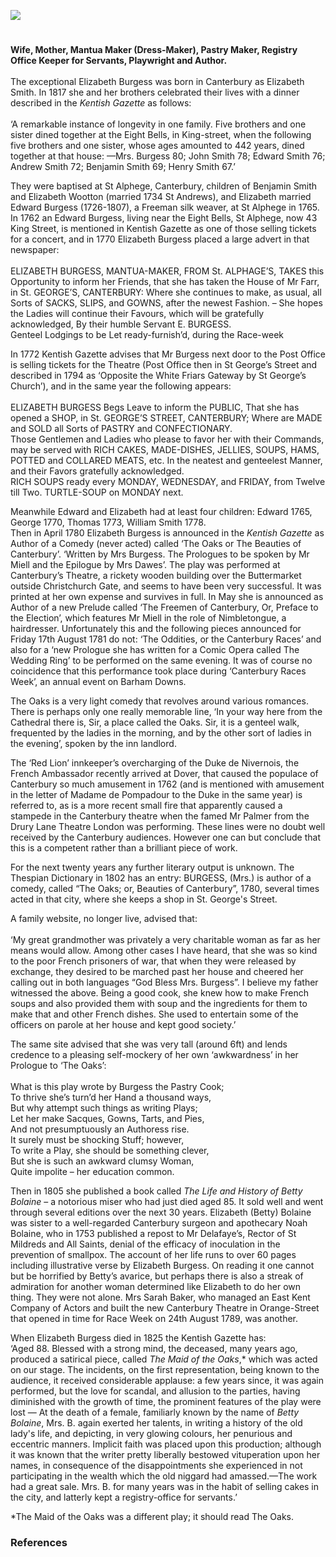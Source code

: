 <a href="https://dev.visual-essays.app"><img src="https://dev-visual-essays.netlify.app/images/ve-button.png"></a>
<param ve-config title="Mrs Elizabeth Burgess (1737-1825)" author="Stephen Williamson" layout="vtl" 
banner="/images/banners/18c.jpg">

<param ve-entity eid="Q1011096" aliases="Deal">
<param ve-entity eid="Q29303" aliases="Canterbury">
<!-- <param ve-entity eid="51.24366, 1.33130" aliases="Ham"> -->
<param ve-entity eid="Q1874946" aliases="Woodchurch">

#

**Wife, Mother, Mantua Maker (Dress-Maker), Pastry Maker, Registry Office Keeper for Servants, Playwright and Author.**
<br><br>
The exceptional Elizabeth Burgess was born in Canterbury as Elizabeth Smith. In 1817 she and her brothers celebrated their lives with a dinner described in the _Kentish Gazette_ as follows:
<br><br>
‘A remarkable instance of longevity in one family. Five brothers and one sister dined together at the Eight Bells, in King-street, when the following five brothers and one sister, whose ages amounted to 442 years, dined together at that house: —Mrs. Burgess 80; John Smith 78; Edward Smith 76; Andrew Smith 72; Benjamin Smith 69; Henry Smith 67.’ 

They were baptised at St Alphege, Canterbury, children of Benjamin Smith and Elizabeth Wootton (married 1734 St Andrews), and Elizabeth married Edward Burgess (1726-1807), a Freeman silk weaver, at St Alphege in 1765. 
<br>
In 1762 an Edward Burgess, living near the Eight Bells, St Alphege, now 43 King Street, is mentioned in Kentish Gazette as one of those selling tickets for a concert, and in 1770 Elizabeth Burgess placed a large advert in that newspaper:
<br><br>
ELIZABETH BURGESS, MANTUA-MAKER, FROM St. ALPHAGE’S, TAKES this Opportunity to inform her Friends, that she has taken the House of Mr Farr, in St. GEORGE’S, CANTERBURY: Where she continues to make, as usual, all Sorts of SACKS, SLIPS, and GOWNS, after the newest Fashion. – She hopes the Ladies will continue their Favours, which will be gratefully acknowledged, By their humble Servant E. BURGESS.<br>
Genteel Lodgings to be Let ready-furnish’d, during the Race-week

In 1772 Kentish Gazette advises that Mr Burgess next door to the Post Office is selling tickets for the Theatre (Post Office then in St George’s Street and described in 1794 as ‘Opposite the White Friars Gateway by St George’s Church’), and in the same year the following appears:
<br><br>
ELIZABETH BURGESS Begs Leave to inform the PUBLIC, That she has opened a SHOP, in St. GEORGE’S STREET, CANTERBURY; Where are MADE and SOLD all Sorts of PASTRY and CONFECTIONARY.<br>
Those Gentlemen and Ladies who please to favor her with their Commands, may be served with RICH CAKES, MADE-DISHES, JELLIES, SOUPS, HAMS, POTTED and COLLARED MEATS, etc.
In the neatest and genteelest Manner, and their Favors gratefully acknowledged.<br>
RICH SOUPS ready every MONDAY, WEDNESDAY, and FRIDAY, from Twelve till Two.
TURTLE-SOUP on MONDAY next.

Meanwhile Edward and Elizabeth had at least four children: Edward 1765, George 1770, Thomas 1773, William Smith 1778.
<br>
Then in April 1780 Elizabeth Burgess is announced in the _Kentish Gazette_ as Author of a Comedy (never acted) called ‘The Oaks or The Beauties of Canterbury’. ‘Written by Mrs Burgess. The Prologues to be spoken by Mr Miell and the Epilogue by Mrs Dawes’. The play was performed at Canterbury’s Theatre, a rickety wooden building over the Buttermarket outside Christchurch Gate, and seems to have been very successful. It was printed at her own expense and survives in full. In May she is announced as Author of a new Prelude called ‘The Freemen of Canterbury, Or, Preface to the Election’, which features Mr Miell in the role of Nimbletongue, a hairdresser. Unfortunately this and the following pieces announced for Friday 17th August 1781 do not: ‘The Oddities, or the Canterbury Races’ and also for a ‘new Prologue she has written for a Comic Opera called The Wedding Ring’ to be performed on the same evening. It was of course no coincidence that this performance took place during ‘Canterbury Races Week’, an annual event on Barham Downs.

The Oaks is a very light comedy that revolves around various romances. There is perhaps only one really memorable line, ‘In your way here from the Cathedral there is, Sir, a place called the Oaks. Sir, it is a genteel walk, frequented by the ladies in the morning, and by the other sort of ladies in the evening’, spoken by the inn landlord.

The ‘Red Lion’ innkeeper’s overcharging of the Duke de Nivernois, the French Ambassador recently arrived at Dover, that caused the populace of Canterbury so much amusement in 1762 (and is mentioned with amusement in the letter of Madame de Pompadour to the Duke in the same year) is referred to, as is a more recent small fire that apparently caused a stampede in the Canterbury theatre when the famed Mr Palmer from the Drury Lane Theatre London was performing. These lines were no doubt well received by the Canterbury audiences. However one can but conclude that this is a competent rather than a brilliant piece of work.

For the next twenty years any further literary output is unknown. The Thespian Dictionary in 1802 has an entry: BURGESS, (Mrs.) is author of a comedy, called “The Oaks; or, Beauties of Canterbury”, 1780, several times acted in that city, where she keeps a shop in St. George's Street. 

A family website, no longer live, advised that:
<br><br>
‘My great grandmother was privately a very charitable woman as far as her means would allow.  Among other cases I have heard, that she was so kind to the poor French prisoners of war, that when they were released by exchange, they desired to be marched past her house and cheered her calling out in both languages “God Bless Mrs. Burgess”.  I believe my father witnessed the above.  Being a good cook, she knew how to make French soups and also provided them with soup and the ingredients for them to make that and other French dishes.  She used to entertain some of the officers on parole at her house and kept good society.’

The same site advised that she was very tall (around 6ft) and lends credence to a pleasing self-mockery of her own ‘awkwardness’ in her Prologue to ‘The Oaks’:
<br><br>
What is this play wrote by Burgess the Pastry Cook;   
To thrive she’s turn’d her Hand a thousand ways,   
But why attempt such things as writing Plays;   
Let her make Sacques, Gowns, Tarts, and Pies,   
And not presumptuously an Authoress rise.    
It surely must be shocking Stuff; however,   
To write a Play, she should be something clever,   
But she is such an awkward clumsy Woman,    
Quite impolite – her education common.   

Then in 1805 she published a book called _The Life and History of Betty Bolaine_ – a notorious miser who had just died aged 85. It sold well and went through several editions over the next 30 years. Elizabeth (Betty) Bolaine was sister to a well-regarded Canterbury surgeon and apothecary Noah Bolaine, who in 1753 published a repost to Mr Delafaye’s, Rector of St Mildreds and All Saints, denial of the efficacy of inoculation in the prevention of smallpox. The account of her life runs to over 60 pages including illustrative verse by Elizabeth Burgess. On reading it one cannot but be horrified by Betty’s avarice, but perhaps there is also a streak of admiration for another woman determined like Elizabeth to do her own thing. They were not alone. Mrs Sarah Baker, who managed an East Kent Company of Actors and built the new Canterbury Theatre in Orange-Street that opened in time for Race Week on 24th August 1789, was another.

When Elizabeth Burgess died in 1825 the Kentish Gazette has:
<br>
‘Aged 88. Blessed with a strong mind, the deceased, many years ago, produced a satirical piece, called _The Maid of the Oaks_,* which was acted on our stage. The incidents, on the first representation, being known to the audience, it received considerable applause: a few years since, it was again performed, but the love for scandal, and allusion to the parties, having diminished with the growth of time, the prominent features of the play were lost — At the death of a female, familiarly known by the name of _Betty Bolaine_, Mrs. B. again exerted her talents, in writing a history of the old lady's life, and depicting, in very glowing colours, her penurious and eccentric manners. Implicit faith was placed upon this production; although it was known that the writer pretty liberally bestowed vituperation upon her names, in consequence of the disappointments she experienced in not participating in the wealth which the old niggard had amassed.—The work had a great sale. Mrs. B. for many years was in the habit of selling cakes in the city, and latterly kept a registry-office for servants.’

*The Maid of the Oaks was a different play; it should read The Oaks.

### References

[^ref1]: The Oaks, or The Beauties of Canterbury’. A Comedy, as performed at the Theatre in Canterbury by Mrs. Burgess printed by Simmons and Kirkby Canterbury 1780.
[^ref2]: The Life and History of Betty Bolaine, Late of Canterbury, printed and sold for the Author by J. Saffery, Canterbury 1805.
[^ref3]: The Thespian Dictionary printed by J. Cundee Ivy Lane for T Hurst Paternoster-Row London 1802
[^ref4]: Inoculation an indefensible practice: a sermon preached at the United Parish-Churches of St. Mildred's and All-Saints, in the City of Canterbury, on the third and twenty-fourth of June, 1753 by Theodore Delafaye. Printed for M. Cooper London 1753.
[^ref5]: A letter to the Rev. Mr. Delafaye, in answer to his sermon, lately publish'd, intitled, Inoculation an indefensible practice: By N. Bolaine, Surgeon. Printed for R. Baldwin, at the Rose, in Pater-noster-Row, London 1753.
[^ref6]:	A vindication of a sermon, entitled, inoculation an indefensible practice. In which Dr. Kirkpatrick's Arguments in Favour of the Operation, together with his and a certain Letter-Writer's Objections to the Sermon, are distinctly consider'd and reply'd to; and the Practice demonstrated, in the amplest Manner, highly culpable in a Moral, extremely absurd in a Physical View. By Theodore Delafaye, A.M. Rector of St. Mildred's and All-Saints, in the City of Canterbury Printed for S. and E. Ballard, at the Blue-Ball, in Little-Britain, London 1754.
[^ref7]:	Remarks on the Rev. Mr. Delafaye's vindication of his sermon, intitled, inoculation an indefensible practice. By N. Bolaine, surgeon. Printed for R. Baldwin, in Pater-noster-Row; and sold by Mess. Flackton, in Canterbury, 1754.
[^ref8]:	Some Remarks on the Rev. Mr Delafaye's vindication of his sermon against Inoculation. In a letter to a friend. By a regular Physician. [Signed, Philalethes.] Printed for Mr T. Smith Bookseller in Canterbury 1754.


